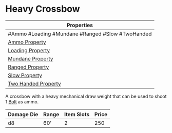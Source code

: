# Heavy Crossbow

| Properties                                                               |
| ------------------------------------------------------------------------ |
| #Ammo #Loading #Mundane #Ranged #Slow #TwoHanded                         |
| [Ammo Property](../Weapon%20Properties/Ammo%20Property.md)               |
| [Loading Property](../Weapon%20Properties/Loading%20Property.md)         |
| [Mundane Property](../../../Material%20Properties/Mundane%20Property.md) |
| [Ranged Property](../Weapon%20Properties/Ranged%20Property.md)           |
| [Slow Property](../Weapon%20Properties/Slow%20Property.md)               |
| [Two Handed Property](../Weapon%20Properties/Two%20Handed%20Property.md) |
A crossbow with a heavy mechanical draw weight that can be used to shoot 1 [Bolt](../Ammo/Bolt.md) as ammo.

| Damage Die | Range | Item Slots | Price |
| ---------- | ----- | ---------- | ----- |
| d8         | 60'   | 2          | 250   |
